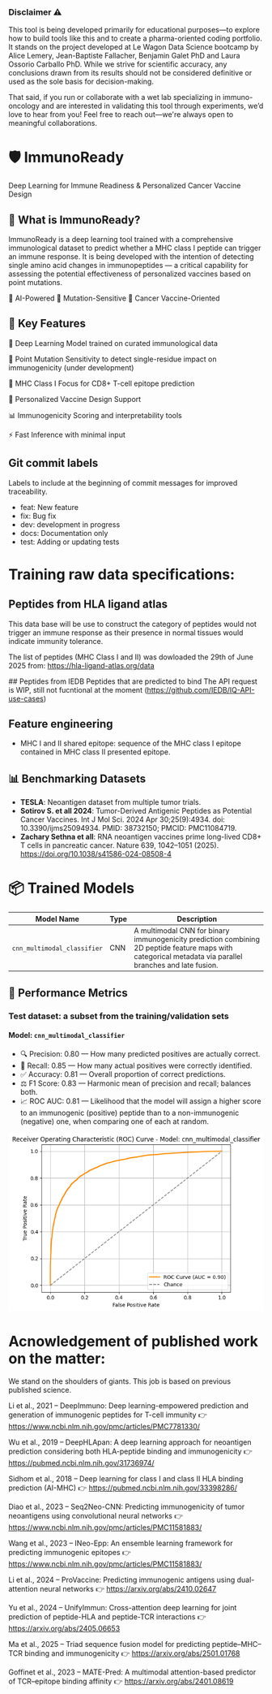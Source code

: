### Disclaimer ⚠️
This tool is being developed primarily for educational purposes—to explore how to build tools like this and to create a pharma-oriented coding portfolio. It stands on the project developed at Le Wagon Data Science bootcamp by Alice Lemery, Jean-Baptiste Fallacher, Benjamin Galet PhD and Laura Ossorio Carballo PhD. While we strive for scientific accuracy, any conclusions drawn from its results should not be considered definitive or used as the sole basis for decision-making.

That said, if you run or collaborate with a wet lab specializing in immuno-oncology and are interested in validating this tool through experiments, we’d love to hear from you! Feel free to reach out—we're always open to meaningful collaborations.



# 🛡️ ImmunoReady
Deep Learning for Immune Readiness & Personalized Cancer Vaccine Design


## 🧬 What is ImmunoReady?
ImmunoReady is a deep learning tool trained with a comprehensive immunological dataset to predict whether a MHC class I peptide can trigger an immune response.
It is being developed with the intention of detecting single amino acid changes in immunopeptides — a critical capability for assessing the potential effectiveness of personalized vaccines based on point mutations.

🧠 AI-Powered
🔬 Mutation-Sensitive
💉 Cancer Vaccine-Oriented

## 🎯 Key Features
🧠 Deep Learning Model trained on curated immunological data

🎯 Point Mutation Sensitivity to detect single-residue impact on immunogenicity (under development)

🧪 MHC Class I Focus for CD8+ T-cell epitope prediction

🧬 Personalized Vaccine Design Support

📊 Immunogenicity Scoring and interpretability tools

⚡ Fast Inference with minimal input

## Git commit labels

Labels to include at the beginning of commit messages for improved traceability.

- feat:	New feature
- fix:	Bug fix
- dev: development in progress
- docs:	Documentation only
- test:	Adding or updating tests

# Training raw data specifications:

## Peptides from HLA ligand atlas
This data base will be use to construct the category of peptides  would not trigger an immune response as their presence in normal tissues would indicate immunity tolerance.

The list of peptides (MHC Class I and II) was dowloaded the 29th of June 2025 from: https://hla-ligand-atlas.org/data

## Peptides from IEDB
Peptides that are predicted to bind
The API request is WIP, still not fucntional at the moment (https://github.com/IEDB/IQ-API-use-cases)

## Feature engineering
- MHC I and II shared epitope: sequence of the MHC class I epitope contained in MHC class II presented epitope.



## 📊 Benchmarking Datasets

- **TESLA**: Neoantigen dataset from multiple tumor trials.
- **Sotirov S. et all 2024**: Tumor-Derived Antigenic Peptides as Potential Cancer Vaccines. Int J Mol Sci. 2024 Apr 30;25(9):4934. doi: 10.3390/ijms25094934. PMID: 38732150; PMCID: PMC11084719.
- **Zachary Sethna et all**: RNA neoantigen vaccines prime long-lived CD8+ T cells in pancreatic cancer. Nature 639, 1042–1051 (2025). https://doi.org/10.1038/s41586-024-08508-4


# 📦 Trained Models

| Model Name                    | Type        | Description |
|-------------------------------|-------------|-------------|
| `cnn_multimodal_classifier`   | CNN         | A multimodal CNN for binary immunogenicity prediction combining 2D peptide feature maps with categorical metadata via parallel branches and late fusion. |

## 🎯 Performance Metrics
### Test dataset: a subset from the training/validation sets

#### Model: `cnn_multimodal_classifier`
- 🔍 Precision: 0.80 — How many predicted positives are actually correct.
- 🎯 Recall: 0.85 — How many actual positives were correctly identified.
- ✅ Accuracy: 0.81 — Overall proportion of correct predictions.
- ⚖️ F1 Score: 0.83 — Harmonic mean of precision and recall; balances both.
- 📈 ROC AUC: 0.81 — Likelihood that the model will assign a higher score to an immunogenic (positive) peptide than to a non-immunogenic (negative) one, when comparing one of each at random.


![ROC Curve](doc/img/roc_cnn_multimodal_classifier.png)


# Acnowledgement of published work on the matter:

We stand on the shoulders of giants. This job is based on previous published science.

Li et al., 2021 – DeepImmuno: Deep learning-empowered prediction and generation of immunogenic peptides for T-cell immunity
👉 https://www.ncbi.nlm.nih.gov/pmc/articles/PMC7781330/

Wu et al., 2019 – DeepHLApan: A deep learning approach for neoantigen prediction considering both HLA-peptide binding and immunogenicity
👉 https://pubmed.ncbi.nlm.nih.gov/31736974/

Sidhom et al., 2018 – Deep learning for class I and class II HLA binding prediction (AI-MHC)
👉 https://pubmed.ncbi.nlm.nih.gov/33398286/

Diao et al., 2023 – Seq2Neo-CNN: Predicting immunogenicity of tumor neoantigens using convolutional neural networks
👉 https://www.ncbi.nlm.nih.gov/pmc/articles/PMC11581883/

Wang et al., 2023 – INeo-Epp: An ensemble learning framework for predicting immunogenic epitopes
👉 https://www.ncbi.nlm.nih.gov/pmc/articles/PMC11581883/

Li et al., 2024 – ProVaccine: Predicting immunogenic antigens using dual-attention neural networks
👉 https://arxiv.org/abs/2410.02647

Yu et al., 2024 – UnifyImmun: Cross-attention deep learning for joint prediction of peptide-HLA and peptide-TCR interactions
👉 https://arxiv.org/abs/2405.06653

Ma et al., 2025 – Triad sequence fusion model for predicting peptide–MHC–TCR binding and immunogenicity
👉 https://arxiv.org/abs/2501.01768

Goffinet et al., 2023 – MATE-Pred: A multimodal attention-based predictor of TCR–epitope binding affinity
👉 https://arxiv.org/abs/2401.08619
